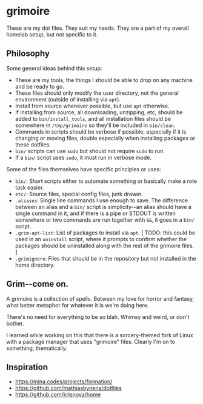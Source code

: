 # grimoire

These are my dot files. They suit my needs. They are a part of my overall homelab setup, but not specific to it.

## Philosophy

Some general ideas behind this setup:

- These are my tools, the things I should be able to drop on any machine and be ready to go.
- These files should only modify the user directory, not the general environment (outside of installing via `apt`).
- Install from source whenever possible, but use `apt` otherwise.
- If installing from source, all downloading, unzipping, etc, should be added to `bin/install_tools`, and all installation files should be somewhere in `/tmp/grimoire` so they'll be included in `bin/clean`.
- Commands in scripts should be verbose if possible, especially if it is changing or moving files, double especially when installing packages or these dotfiles.
- `bin/` scripts can use `sudo` but should not require `sudo` to run.
- If a `bin/` script uses `sudo`, it must run in verbose mode.

Some of the files themselves have specific principles or uses:

- `bin/`: Short scripts either to automate something or basically make a rote task easier.
- `etc/`: Source files, special config files, junk drawer.
- `.aliases`: Single line commands I use enough to save. The difference between an alias and a `bin/` script is simplicity--an alias should have a single command in it, and if there is a pipe or STDOUT is written somewhere or two commands are run together with `&&`, it goes in a `bin/` script.
- `.grim-apt-list`: List of packages to install via `apt`. [ TODO: this could be used in an `uninstall` script, where it prompts to confirm whether the packages should be uninstalled along with the rest of the grimoire files. ]
- `.grimignore`: Files that should be in the repository but not installed in the home directory.

## Grim--come on.

A grimoire is a collection of spells. Between my love for horror and fantasy, what better metaphor for whatever it is we're doing here.

There's no need for everything to be so blah. Whimsy and weird, or don't bother.

I learned while working on this that there is a sorcery-themed fork of Linux with a package manager that uses "grimoire" files. Clearly I'm on to something, thematically.

## Inspiration

- https://mina.codes/projects/formation/
- https://github.com/mathiasbynens/dotfiles
- https://github.com/krisnova/home
